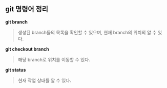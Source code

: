 ## git 명령어 정리
**git branch**
> 생성된 branch들의 목록을 확인할 수 있으며, 현재 branch의 위치의 알 수 있다.

**git checkout branch**
> 해당 branch로 위치를 이동할 수 있다.

**git status**
> 현재 작업 상태를 알 수 있다.